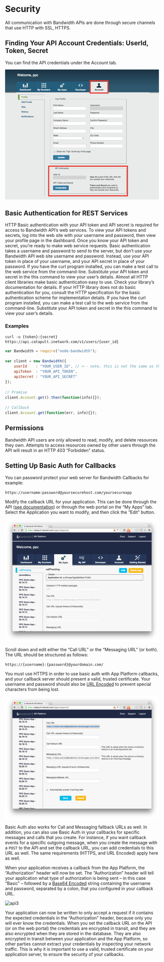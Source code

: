 # Security
All communication with Bandwidth APIs are done through secure channels that use HTTP with SSL, HTTPS.

## Finding Your API Account Credentials: UserId, Token, Secret
You can find the API credentials under the Account tab.

![creds](images/creds.png)

## Basic Authentication for REST Services
HTTP Basic authentication with your API token and API secret is required for access to Bandwidth API’s web services. To view your API tokens and secrets, log into the web site with your username and password, then view your profile page in the dashboard. Once you know your API token and secret, you’re ready to make web service requests. Basic authentication takes a username and password to send to the server, but don’t use your Bandwidth API web site username and password. Instead, use your API token in place of your username, and your API secret in place of your password. If you have the curl program installed, you can make a test call to the web service from the command-line. Substitute your API token and secret in the this command to view your user’s details. Almost all HTTP client libraries make basic authentication easy to use. Check your library’s documentation for details. If your HTTP library does not do basic authentication for you, consult the HTTP specification for the basic authentication scheme for implementation details. If you have the curl program installed, you can make a test call to the web service from the command-line. Substitute your API token and secret in the this command to view your user’s details.

### Examples

```shell
curl -u {token}:{secret} https://api.catapult.inetwork.com/v1/users/{user_id}
```

```javascript
var Bandwidth = require("node-bandwidth");

var client = new Bandwidth({
    userId    : "YOUR_USER_ID", // <-- note, this is not the same as the username you used to login to the portal
    apiToken  : "YOUR_API_TOKEN",
    apiSecret : "YOUR_API_SECRET"
});

// Promise
client.Account.get().then(function(info){});

// Callback
client.Account.get(function(err, info){});
```

## Permissions
Bandwidth API users are only allowed to read, modify, and delete resources they own. Attempts to access resources owned by other users through the API will result in an HTTP 403 “Forbidden” status.

## Setting Up Basic Auth for Callbacks
You can password protect your web server for Bandwidth Callbacks for example:

`https://username:password@yoursecurehost.com/yoursecureapp`

Modify the callback URL for your application. This can be done through the API ([see documentation](#Applications)) or through the web portal on the “My Apps” tab. Select the Application you want to modify, and then click the “Edit” button.

![api](images/basic-auth.png)

Scroll down and edit either the “Call URL” or the “Messaging URL” (or both). The URL should be structured as follows:

`https://{username}:{password}@yourdomain.com/`

You must use HTTPS in order to use basic auth with App Platform callbacks, and your callback server should present a valid, trusted certificate. Your username and password should also be [URL Encoded](http://www.w3schools.com/tags/ref_urlencode.asp) to prevent special characters from being lost.

![api2](images/basic-auth2.png)

Basic Auth also works for Call and Messaging fallback URLs as well. In addition, you can also use Basic Auth in your callbacks for specific messages and calls that you create. For instance, if you want callback events for a specific outgoing message, when you create the message with a `POST` to the API and set the callback URL, you can add credentials to this URL as well. The same requirements (HTTPS, and URL Encoded) apply here as well.

When your application receives a callback from the App Platform, the “Authorization” header will now be set. The “Authorization” header will tell your application what type of authorization is being sent – in this case “Basic” – followed by a [Base64 Encoded](https://en.wikipedia.org/wiki/Base64) string containing the username and password, separated by a colon, that you configured in your callback URL.

![api3](basic-auth3.png)

Your application can now be written to only accept a request if it contains the expected credentials in the “Authorization” header, because only you will ever know the credentials. When you set the callback URL on the API (or on the web portal) the credentials are encrypted in transit, and they are also encrypted when they are stored in the database. They are also encrypted in transit between your application and the App Platform, so other parties cannot extract your credentials by inspecting your network traffic. This is why it is important to use a valid, trusted certificate on your application server, to ensure the security of your callbacks.
